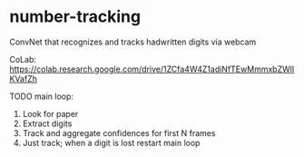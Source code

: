 # number-tracking
ConvNet that recognizes and tracks hadwritten digits via webcam

CoLab: https://colab.research.google.com/drive/1ZCfa4W4Z1adiNfTEwMmmxbZWlIKVafZh

TODO main loop:
1. Look for paper
2. Extract digits
3. Track and aggregate confidences for first N frames
4. Just track; when a digit is lost restart main loop
